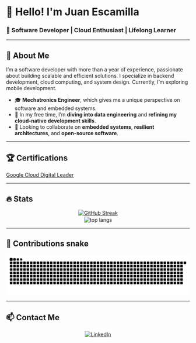 # 👋 Hello! I'm **Juan Escamilla**  

### 🚀 **Software Developer | Cloud Enthusiast | Lifelong Learner**

---

## 📌 **About Me**  
I’m a software developer with more than a year of experience, passionate about building scalable and efficient solutions. I specialize in backend development, cloud computing, and system design. Currently, I’m exploring mobile development.

- 🎓 **Mechatronics Engineer**, which gives me a unique perspective on software and embedded systems.  
- 🌱 In my free time, I’m **diving into data engineering** and **refining my cloud-native development skills**.  
- 🤝 Looking to collaborate on **embedded systems**, **resilient architectures**, and **open-source software**.  

---

## 🏆 **Certifications**  

<a href="https://www.credly.com/badges/7c3dd577-32d6-4869-8dab-56233768cbee/public_url">Google Cloud Digital Leader</a>

<!--
## 🛠️ **Technical Skills**  

<p align="center">
  <a href="https://skillicons.dev">
    <img src="https://skillicons.dev/icons?i=git,c,cpp,express,github,html,java,js,linux,mongodb,sqlite,nodejs,python,react,ts,raspberrypi,gcp,aws,spring&perline=14" />
  </a>
</p>
-->
---

## 🔥 **Stats**
<div align="center">
  <a href="https://git.io/streak-stats"><img src="https://streak-stats.demolab.com?user=EscamillaJuan&theme=tokyonight&border_radius=10&date_format=j%20M%5B%20Y%5D" alt="GitHub Streak" /></a>  
  <br/>
  <img width=325 align="center" src="https://github-readme-stats.vercel.app/api/top-langs/?username=EscamillaJuan&hide=HTML&langs_count=8&layout=compact&theme=tokyonight&border_radius=10&size_weight=0.5&count_weight=0.5&exclude_repo=github-readme-stats" alt="top langs" />
  
</div>

--- 
## 🐍 Contributions snake
<div align="center">
  <img alt="snake eating my contributions" src="https://raw.githubusercontent.com/EscamillaJuan/EscamillaJuan/output/github-contribution-grid-snake.svg" />
</div>

--- 

## 📫 **Contact Me**  
<p align="center">
  <a href="https://www.linkedin.com/in/escamillajuan/" target="_blank">
    <img src="https://img.shields.io/badge/-LinkedIn-0077B5?style=for-the-badge&logo=linkedin&logoColor=white" alt="LinkedIn">
  </a>
</p>
